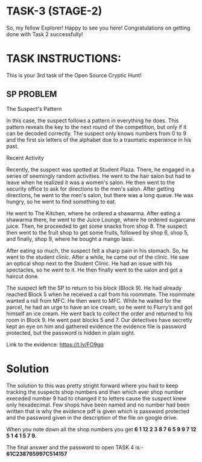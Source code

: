 # TASK-3 (STAGE-2)

So, my fellow Explorer! Happy to see you here! Congratulations on getting done with Task 2 successfully!

# TASK INSTRUCTIONS:

This is your 3rd task of the Open Source Cryptic Hunt!


## SP PROBLEM

The Suspect's Pattern

In this case, the suspect follows a pattern in everything he does. This pattern reveals the key to the next round of the competition, but only if it can be decoded correctly. The suspect only knows numbers from 0 to 9 and the first six letters of the alphabet due to a traumatic experience in his past.

Recent Activity

Recently, the suspect was spotted at Student Plaza. There, he engaged in a series of seemingly random activities. He went to the hair salon but had to leave when he realized it was a women's salon. He then went to the security office to ask for directions to the men's salon. After getting directions, he went to the men's salon, but there was a long queue. He was hungry, so he went to find something to eat.

He went to The Kitchen, where he ordered a shawarma. After eating a shawarma there, he went to the Juice Lounge, where he ordered sugarcane juice. Then, he proceeded to get some snacks from shop 8. The suspect then went to the fruit shop to get some fruits, followed by shop 6, shop 5, and finally, shop 9, where he bought a mango lassi.

After eating so much, the suspect felt a sharp pain in his stomach. So, he went to the student clinic. After a while, he came out of the clinic. He saw an optical shop next to the Student Clinic. He had an issue with his spectacles, so he went to it. He then finally went to the salon and got a haircut done.

The suspect left the SP to return to his block (Block 9). He had already reached Block 5 when he received a call from his roommate. The roommate wanted a roll from MFC. He then went to MFC. While he waited for the parcel, he had an urge to have an ice cream, so he went to Flurry’s and got himself an ice cream. He went back to collect the order and returned to his room in Block 9. He went past blocks 5 and 7.
Our detectives have secretly kept an eye on him and gathered evidence the evidence file is password protected, but the password is hidden in plain sight.

Link to the evidence: https://t.ly/FO9gp

# Solution

The solution to this was pretty stright forward where you had to keep tracking the suspects shop numbers and then which ever shop number execeded number 9 had to changed it to letters cause the suspect knew only hexadecimal. Few shops have been named and no number had been written that is why the evidence pdf is given which is password protected and the password given in the description of the file on google drive. 

When you note down all the shop numbers you get **6 1 12 2 3 8 7 6 5 9 9 7 12 5 1 4 1 5 7 9**.

The final answer and the password to open TASK 4 is:- **61C238765997C514157**
